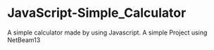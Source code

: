 # JavaScript-Simple_Calculator
A simple calculator made by using Javascript.
A simple Project using NetBeam13
